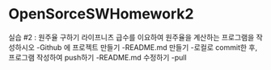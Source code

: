 # OpenSorceSWHomework2
실습 #2 : 원주율 구하기
라이프니츠 급수를 이요하여 원주율을 계산하는 프로그램을 작성하시오
-Github 에 프로젝트 만들기
-README.md 만들기
-로컬로 commit한 후, 프로그램 작성하여 push하기
-README.md 수정하기
-pull
